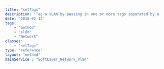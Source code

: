 ```yaml
---
title: "setTags"
description: "Tag a VLAN by passing in one or more tags separated by a comma. Tag references are cleared out every time this method is called. If your VLAN is already tagged you will need to pass the current tags along with any new ones. To remove all tag references pass an empty string. To remove one or more tags omit them from the tag list. "
date: "2018-02-12"
tags:
    - "method"
    - "sldn"
    - "Network"
classes:
    - "setTags"
type: "reference"
layout: "method"
mainService : "SoftLayer_Network_Vlan"
---
```

